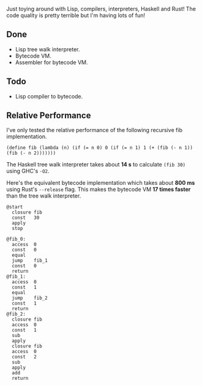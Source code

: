 Just toying around with Lisp, compilers, interpreters, Haskell and Rust! The
code quality is pretty terrible but I'm having lots of fun!

## Done

- Lisp tree walk interpreter.
- Bytecode VM.
- Assembler for bytecode VM.

## Todo

- Lisp compiler to bytecode.

## Relative Performance

I've only tested the relative performance of the following recursive fib
implementation.

`(define fib (lambda (n) (if (= n 0) 0 (if (= n 1) 1 (+ (fib (- n 1)) (fib (- n 2)))))))`

The Haskell tree walk interpreter takes about **14 s** to calculate `(fib
30)` using GHC's `-O2`.

Here's the equivalent bytecode implementation which takes about **800 ms**
using Rust's `--release` flag. This makes the bytecode VM **17 times faster**
than the tree walk interpreter.

```
@start
  closure fib
  const   30
  apply
  stop

@fib_0:
  access  0
  const   0
  equal
  jump    fib_1
  const   0
  return
@fib_1:
  access  0
  const   1
  equal
  jump    fib_2
  const   1
  return
@fib_2:
  closure fib
  access  0
  const   1
  sub
  apply
  closure fib
  access  0
  const   2
  sub
  apply
  add
  return
```
